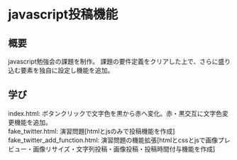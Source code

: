 # javascript投稿機能
## 概要
javascript勉強会の課題を制作。
課題の要件定義をクリアした上で、さらに盛り込む要素を独自に設定し機能を追加。

## 学び
index.html: ボタンクリックで文字色を黒から赤へ変化。赤・黒交互に文字色変更機能を追加。<br>
fake_twitter.html: 演習問題[htmlとjsのみで投稿機能を作成]<br>
fake_twitter_add_function.html: 演習問題の機能拡張[htmlとcssとjsで画像プレビュー・画像リサイズ・文字列投稿・画像投稿・投稿時間付与機能を作成]
